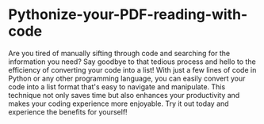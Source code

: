 # Pythonize-your-PDF-reading-with-code
Are you tired of manually sifting through code and searching for the information you need? Say goodbye to that tedious process and hello to the efficiency of converting your code into a list! With just a few lines of code in Python or any other programming language, you can easily convert your code into a list format that's easy to navigate and manipulate. This technique not only saves time but also enhances your productivity and makes your coding experience more enjoyable. Try it out today and experience the benefits for yourself!
